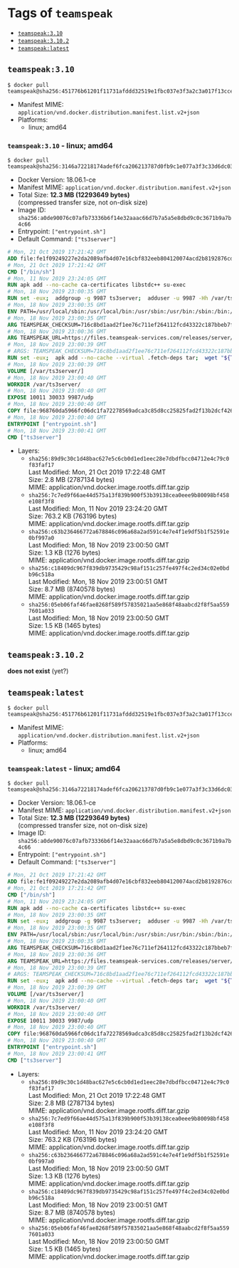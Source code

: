 <!-- THIS FILE IS GENERATED VIA './update-remote.sh' -->

# Tags of `teamspeak`

-	[`teamspeak:3.10`](#teamspeak310)
-	[`teamspeak:3.10.2`](#teamspeak3102)
-	[`teamspeak:latest`](#teamspeaklatest)

## `teamspeak:3.10`

```console
$ docker pull teamspeak@sha256:451776b61201f11731afddd32519e1fbc037e3f3a2c3a017f13cce5e8ddcb99e
```

-	Manifest MIME: `application/vnd.docker.distribution.manifest.list.v2+json`
-	Platforms:
	-	linux; amd64

### `teamspeak:3.10` - linux; amd64

```console
$ docker pull teamspeak@sha256:3146a72218174adef6fca206213787d0fb9c1e077a3f3c33d6dc03a201c3bf82
```

-	Docker Version: 18.06.1-ce
-	Manifest MIME: `application/vnd.docker.distribution.manifest.v2+json`
-	Total Size: **12.3 MB (12293649 bytes)**  
	(compressed transfer size, not on-disk size)
-	Image ID: `sha256:a0de90076c07afb73336b6f14e32aaac66d7b7a5a5e8dbd9c0c3671b9a7b4c66`
-	Entrypoint: `["entrypoint.sh"]`
-	Default Command: `["ts3server"]`

```dockerfile
# Mon, 21 Oct 2019 17:21:42 GMT
ADD file:fe1f09249227e2da2089afb4d07e16cbf832eeb804120074acd2b8192876cd28 in / 
# Mon, 21 Oct 2019 17:21:42 GMT
CMD ["/bin/sh"]
# Mon, 11 Nov 2019 23:24:05 GMT
RUN apk add --no-cache ca-certificates libstdc++ su-exec
# Mon, 18 Nov 2019 23:00:35 GMT
RUN set -eux;  addgroup -g 9987 ts3server;  adduser -u 9987 -Hh /var/ts3server -G ts3server -s /sbin/nologin -D ts3server;  install -d -o ts3server -g ts3server -m 777 /var/ts3server /var/run/ts3server
# Mon, 18 Nov 2019 23:00:35 GMT
ENV PATH=/usr/local/sbin:/usr/local/bin:/usr/sbin:/usr/bin:/sbin:/bin:/opt/ts3server
# Mon, 18 Nov 2019 23:00:35 GMT
ARG TEAMSPEAK_CHECKSUM=716c8bd1aad2f1ee76c711ef264112fcd43322c187bbeb7fe3af5488564bdc8a
# Mon, 18 Nov 2019 23:00:36 GMT
ARG TEAMSPEAK_URL=https://files.teamspeak-services.com/releases/server/3.10.1/teamspeak3-server_linux_alpine-3.10.1.tar.bz2
# Mon, 18 Nov 2019 23:00:39 GMT
# ARGS: TEAMSPEAK_CHECKSUM=716c8bd1aad2f1ee76c711ef264112fcd43322c187bbeb7fe3af5488564bdc8a TEAMSPEAK_URL=https://files.teamspeak-services.com/releases/server/3.10.1/teamspeak3-server_linux_alpine-3.10.1.tar.bz2
RUN set -eux;  apk add --no-cache --virtual .fetch-deps tar;  wget "${TEAMSPEAK_URL}" -O server.tar.bz2;  echo "${TEAMSPEAK_CHECKSUM} *server.tar.bz2" | sha256sum -c -;  mkdir -p /opt/ts3server;  tar -xf server.tar.bz2 --strip-components=1 -C /opt/ts3server;  rm server.tar.bz2;  apk del .fetch-deps;  mv /opt/ts3server/*.so /opt/ts3server/redist/* /usr/local/lib;  ldconfig /usr/local/lib;  chown -R ts3server:ts3server /opt/ts3server
# Mon, 18 Nov 2019 23:00:39 GMT
VOLUME [/var/ts3server/]
# Mon, 18 Nov 2019 23:00:40 GMT
WORKDIR /var/ts3server/
# Mon, 18 Nov 2019 23:00:40 GMT
EXPOSE 10011 30033 9987/udp
# Mon, 18 Nov 2019 23:00:40 GMT
COPY file:968760da5966fc06dc1fa72278569adca3c85d8cc25825fad2f13b2dcf4261c4 in /opt/ts3server 
# Mon, 18 Nov 2019 23:00:40 GMT
ENTRYPOINT ["entrypoint.sh"]
# Mon, 18 Nov 2019 23:00:41 GMT
CMD ["ts3server"]
```

-	Layers:
	-	`sha256:89d9c30c1d48bac627e5c6cb0d1ed1eec28e7dbdfbcc04712e4c79c0f83faf17`  
		Last Modified: Mon, 21 Oct 2019 17:22:48 GMT  
		Size: 2.8 MB (2787134 bytes)  
		MIME: application/vnd.docker.image.rootfs.diff.tar.gzip
	-	`sha256:7c7ed9f66ae44d575a13f839b900f53b39138cea0eee9b80098bf458e108f3f8`  
		Last Modified: Mon, 11 Nov 2019 23:24:20 GMT  
		Size: 763.2 KB (763196 bytes)  
		MIME: application/vnd.docker.image.rootfs.diff.tar.gzip
	-	`sha256:c63b236466772a678846c096a68a2ad591c4e7e4f1e9df5b1f52591e0bf997a0`  
		Last Modified: Mon, 18 Nov 2019 23:00:50 GMT  
		Size: 1.3 KB (1276 bytes)  
		MIME: application/vnd.docker.image.rootfs.diff.tar.gzip
	-	`sha256:c18409dc967f839db9735429c98af151c257fe497f4c2ed34c02e0bdb96c518a`  
		Last Modified: Mon, 18 Nov 2019 23:00:51 GMT  
		Size: 8.7 MB (8740578 bytes)  
		MIME: application/vnd.docker.image.rootfs.diff.tar.gzip
	-	`sha256:05eb06faf46fae8268f589f57835021aa5e868f48aabcd2f8f5aa5597601a033`  
		Last Modified: Mon, 18 Nov 2019 23:00:50 GMT  
		Size: 1.5 KB (1465 bytes)  
		MIME: application/vnd.docker.image.rootfs.diff.tar.gzip

## `teamspeak:3.10.2`

**does not exist** (yet?)

## `teamspeak:latest`

```console
$ docker pull teamspeak@sha256:451776b61201f11731afddd32519e1fbc037e3f3a2c3a017f13cce5e8ddcb99e
```

-	Manifest MIME: `application/vnd.docker.distribution.manifest.list.v2+json`
-	Platforms:
	-	linux; amd64

### `teamspeak:latest` - linux; amd64

```console
$ docker pull teamspeak@sha256:3146a72218174adef6fca206213787d0fb9c1e077a3f3c33d6dc03a201c3bf82
```

-	Docker Version: 18.06.1-ce
-	Manifest MIME: `application/vnd.docker.distribution.manifest.v2+json`
-	Total Size: **12.3 MB (12293649 bytes)**  
	(compressed transfer size, not on-disk size)
-	Image ID: `sha256:a0de90076c07afb73336b6f14e32aaac66d7b7a5a5e8dbd9c0c3671b9a7b4c66`
-	Entrypoint: `["entrypoint.sh"]`
-	Default Command: `["ts3server"]`

```dockerfile
# Mon, 21 Oct 2019 17:21:42 GMT
ADD file:fe1f09249227e2da2089afb4d07e16cbf832eeb804120074acd2b8192876cd28 in / 
# Mon, 21 Oct 2019 17:21:42 GMT
CMD ["/bin/sh"]
# Mon, 11 Nov 2019 23:24:05 GMT
RUN apk add --no-cache ca-certificates libstdc++ su-exec
# Mon, 18 Nov 2019 23:00:35 GMT
RUN set -eux;  addgroup -g 9987 ts3server;  adduser -u 9987 -Hh /var/ts3server -G ts3server -s /sbin/nologin -D ts3server;  install -d -o ts3server -g ts3server -m 777 /var/ts3server /var/run/ts3server
# Mon, 18 Nov 2019 23:00:35 GMT
ENV PATH=/usr/local/sbin:/usr/local/bin:/usr/sbin:/usr/bin:/sbin:/bin:/opt/ts3server
# Mon, 18 Nov 2019 23:00:35 GMT
ARG TEAMSPEAK_CHECKSUM=716c8bd1aad2f1ee76c711ef264112fcd43322c187bbeb7fe3af5488564bdc8a
# Mon, 18 Nov 2019 23:00:36 GMT
ARG TEAMSPEAK_URL=https://files.teamspeak-services.com/releases/server/3.10.1/teamspeak3-server_linux_alpine-3.10.1.tar.bz2
# Mon, 18 Nov 2019 23:00:39 GMT
# ARGS: TEAMSPEAK_CHECKSUM=716c8bd1aad2f1ee76c711ef264112fcd43322c187bbeb7fe3af5488564bdc8a TEAMSPEAK_URL=https://files.teamspeak-services.com/releases/server/3.10.1/teamspeak3-server_linux_alpine-3.10.1.tar.bz2
RUN set -eux;  apk add --no-cache --virtual .fetch-deps tar;  wget "${TEAMSPEAK_URL}" -O server.tar.bz2;  echo "${TEAMSPEAK_CHECKSUM} *server.tar.bz2" | sha256sum -c -;  mkdir -p /opt/ts3server;  tar -xf server.tar.bz2 --strip-components=1 -C /opt/ts3server;  rm server.tar.bz2;  apk del .fetch-deps;  mv /opt/ts3server/*.so /opt/ts3server/redist/* /usr/local/lib;  ldconfig /usr/local/lib;  chown -R ts3server:ts3server /opt/ts3server
# Mon, 18 Nov 2019 23:00:39 GMT
VOLUME [/var/ts3server/]
# Mon, 18 Nov 2019 23:00:40 GMT
WORKDIR /var/ts3server/
# Mon, 18 Nov 2019 23:00:40 GMT
EXPOSE 10011 30033 9987/udp
# Mon, 18 Nov 2019 23:00:40 GMT
COPY file:968760da5966fc06dc1fa72278569adca3c85d8cc25825fad2f13b2dcf4261c4 in /opt/ts3server 
# Mon, 18 Nov 2019 23:00:40 GMT
ENTRYPOINT ["entrypoint.sh"]
# Mon, 18 Nov 2019 23:00:41 GMT
CMD ["ts3server"]
```

-	Layers:
	-	`sha256:89d9c30c1d48bac627e5c6cb0d1ed1eec28e7dbdfbcc04712e4c79c0f83faf17`  
		Last Modified: Mon, 21 Oct 2019 17:22:48 GMT  
		Size: 2.8 MB (2787134 bytes)  
		MIME: application/vnd.docker.image.rootfs.diff.tar.gzip
	-	`sha256:7c7ed9f66ae44d575a13f839b900f53b39138cea0eee9b80098bf458e108f3f8`  
		Last Modified: Mon, 11 Nov 2019 23:24:20 GMT  
		Size: 763.2 KB (763196 bytes)  
		MIME: application/vnd.docker.image.rootfs.diff.tar.gzip
	-	`sha256:c63b236466772a678846c096a68a2ad591c4e7e4f1e9df5b1f52591e0bf997a0`  
		Last Modified: Mon, 18 Nov 2019 23:00:50 GMT  
		Size: 1.3 KB (1276 bytes)  
		MIME: application/vnd.docker.image.rootfs.diff.tar.gzip
	-	`sha256:c18409dc967f839db9735429c98af151c257fe497f4c2ed34c02e0bdb96c518a`  
		Last Modified: Mon, 18 Nov 2019 23:00:51 GMT  
		Size: 8.7 MB (8740578 bytes)  
		MIME: application/vnd.docker.image.rootfs.diff.tar.gzip
	-	`sha256:05eb06faf46fae8268f589f57835021aa5e868f48aabcd2f8f5aa5597601a033`  
		Last Modified: Mon, 18 Nov 2019 23:00:50 GMT  
		Size: 1.5 KB (1465 bytes)  
		MIME: application/vnd.docker.image.rootfs.diff.tar.gzip

